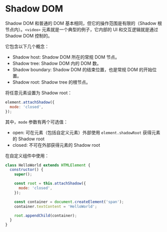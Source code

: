 # Shadow DOM

Shadow DOM 和普通的 DOM 基本相同，但它的操作范围是有限的（Shadow 根节点内）。`<video>` 元素就是一个典型的例子，它内部的 UI 和交互逻辑就是通过 Shadow DOM 控制的。

它包含以下几个概念：

+ Shadow host: Shadow DOM 所在的常规 DOM 节点。
+ Shadow tree: Shadow DOM 内的 DOM 数。
+ Shadow boundary: Shadow DOM 的结束位置，也是常规 DOM 的开始位置。
+ Shadow root: Shadow tree 的根节点。

将任意元素设置为 Shadow root：

```js
element.attachShadow({
  mode: 'closed',
});
```

其中，`mode` 参数有两个可选值：

+ open: 可在元素（包括自定义元素）外部使用 `element.shadowRoot` 获得元素的 Shadow root
+ closed: 不可在外部获得元素的 Shadow root

在自定义组件中使用：

```js
class HelloWorld extends HTMLElement {
  constructor() {
    super();

    const root = this.attachShadow({
      mode: 'closed',
    });

    const container = document.createElement('span');
    container.textContent = 'HelloWorld';

    root.appendChild(container);
  }
}
```
